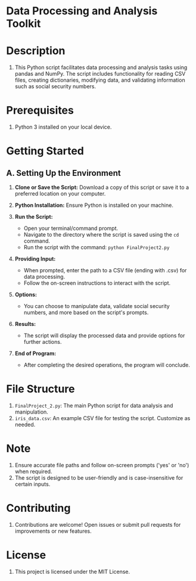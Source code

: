 # Data Processing and Analysis Toolkit

# Description

1. This Python script facilitates data processing and analysis tasks using pandas and NumPy. The script includes functionality for reading CSV files, creating dictionaries, modifying data, and validating information such as social security numbers.

# Prerequisites

1. Python 3 installed on your local device.

# Getting Started

## A. Setting Up the Environment

1. **Clone or Save the Script:** Download a copy of this script or save it to a preferred location on your computer.

2. **Python Installation:** Ensure Python is installed on your machine.

3. **Run the Script:**
    - Open your terminal/command prompt.
    - Navigate to the directory where the script is saved using the `cd` command.
    - Run the script with the command: `python FinalProject2.py`

4. **Providing Input:**
    - When prompted, enter the path to a CSV file (ending with .csv) for data processing.
    - Follow the on-screen instructions to interact with the script.

5. **Options:**
    - You can choose to manipulate data, validate social security numbers, and more based on the script's prompts.

6. **Results:**
    - The script will display the processed data and provide options for further actions.

7. **End of Program:**
    - After completing the desired operations, the program will conclude.

# File Structure

1. `FinalProject_2.py`: The main Python script for data analysis and manipulation.
2. `iris_data.csv`: An example CSV file for testing the script. Customize as needed.

# Note

1. Ensure accurate file paths and follow on-screen prompts ('yes' or 'no') when required.
2. The script is designed to be user-friendly and is case-insensitive for certain inputs.

# Contributing

1. Contributions are welcome! Open issues or submit pull requests for improvements or new features.

# License

1. This project is licensed under the MIT License.
